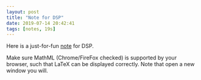 ```yaml
---
layout: post
title: "Note for DSP"
date: 2019-07-14 20:42:41
tags: [notes, 19s]
---
```


Here is a just-for-fun <a href="https://yuliwu.github.io/cloud/dspnote/dsp.html" target="_blank">note</a> for DSP.

Make sure MathML (Chrome/FireFox checked) is supported by your browser, such that LaTeX can be displayed correctly. Note that open a new window you will.
